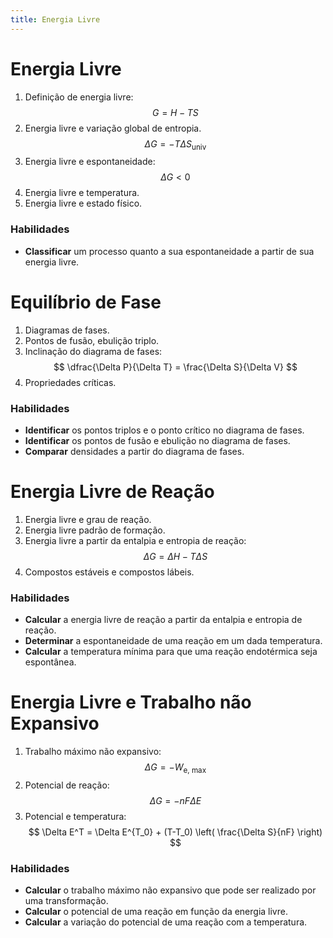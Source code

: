 ```yaml
---
title: Energia Livre
---
```


# Energia Livre

1. Definição de energia livre: 
   $$ 
   G = H - TS 
   $$
2. Energia livre e variação global de entropia.
   $$
   \Delta G = - T \Delta S_\text{univ}
   $$
3. Energia livre e espontaneidade:
   $$
   \Delta G < 0
   $$
3. Energia livre e temperatura.
4. Energia livre e estado físico.

### Habilidades

- **Classificar** um processo quanto a sua espontaneidade a partir de sua energia livre.

# Equilíbrio de Fase

1. Diagramas de fases.
2. Pontos de fusão, ebulição triplo.
3. Inclinação do diagrama de fases:
   $$
   \dfrac{\Delta P}{\Delta T} = \frac{\Delta S}{\Delta V}
   $$
4. Propriedades críticas.

### Habilidades

- **Identificar** os pontos triplos e o ponto crítico no diagrama de fases.
- **Identificar** os pontos de fusão e ebulição no diagrama de fases.
- **Comparar** densidades a partir do diagrama de fases.

# Energia Livre de Reação

1. Energia livre e grau de reação.
2. Energia livre padrão de formação.
3. Energia livre a partir da entalpia e entropia de reação:
   $$
   \Delta G = \Delta H - T \Delta S
   $$
5. Compostos estáveis e compostos lábeis.

### Habilidades

- **Calcular** a energia livre de reação a partir da entalpia e entropia de reação.
- **Determinar** a espontaneidade de uma reação em um dada temperatura.
- **Calcular** a temperatura mínima para que uma reação endotérmica seja espontânea.

# Energia Livre e Trabalho não Expansivo

1. Trabalho máximo não expansivo:
   $$
   \Delta G = -W_\text{e, max}
   $$
2. Potencial de reação: 
   $$
   \Delta G = -nF \Delta E
   $$
3. Potencial e temperatura:
   $$
   \Delta E^T = \Delta E^{T_0} + (T-T_0) \left( \frac{\Delta S}{nF} \right)
   $$

### Habilidades

- **Calcular** o trabalho máximo não expansivo que pode ser realizado por uma transformação.
- **Calcular** o potencial de uma reação em função da energia livre.
- **Calcular** a variação do potencial de uma reação com a temperatura.
